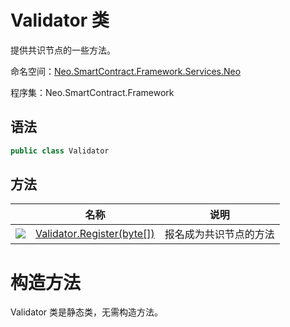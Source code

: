 # Validator 类

提供共识节点的一些方法。

命名空间：[Neo.SmartContract.Framework.Services.Neo](../Neo.md)

程序集：Neo.SmartContract.Framework

## 语法

```c#
public class Validator
```

## 方法

|                                          | 名称                                       | 说明          |
| ---------------------------------------- | ---------------------------------------- | ----------- |
| ![](https://i-msdn.sec.s-msft.com/dynimg/IC91302.jpeg) | [Validator.Register(byte[])](Validator/Register.md) | 报名成为共识节点的方法 |


# 构造方法

Validator 类是静态类，无需构造方法。